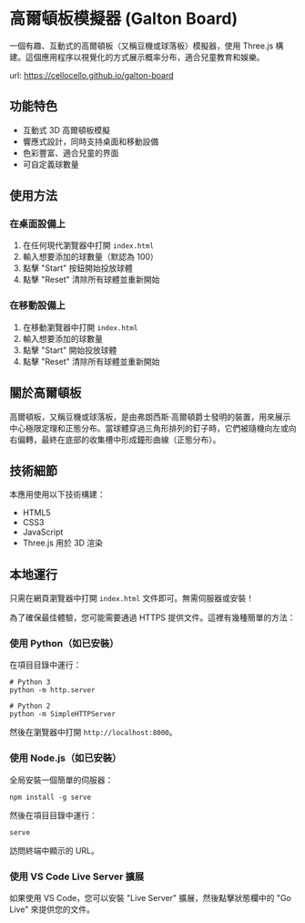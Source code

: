 # 高爾頓板模擬器 (Galton Board)

一個有趣、互動式的高爾頓板（又稱豆機或球落板）模擬器，使用 Three.js 構建。這個應用程序以視覺化的方式展示概率分布，適合兒童教育和娛樂。

url: https://cellocello.github.io/galton-board

## 功能特色

- 互動式 3D 高爾頓板模擬
- 響應式設計，同時支持桌面和移動設備
- 色彩豐富、適合兒童的界面
- 可自定義球數量

## 使用方法

### 在桌面設備上

1. 在任何現代瀏覽器中打開 `index.html`
2. 輸入想要添加的球數量（默認為 100）
3. 點擊 "Start" 按鈕開始投放球體
4. 點擊 "Reset" 清除所有球體並重新開始

### 在移動設備上

1. 在移動瀏覽器中打開 `index.html`
2. 輸入想要添加的球數量
3. 點擊 "Start" 開始投放球體
4. 點擊 "Reset" 清除所有球體並重新開始

## 關於高爾頓板

高爾頓板，又稱豆機或球落板，是由弗朗西斯·高爾頓爵士發明的裝置，用來展示中心極限定理和正態分布。當球體穿過三角形排列的釘子時，它們被隨機向左或向右偏轉，最終在底部的收集槽中形成鐘形曲線（正態分布）。

## 技術細節

本應用使用以下技術構建：

- HTML5
- CSS3
- JavaScript
- Three.js 用於 3D 渲染

## 本地運行

只需在網頁瀏覽器中打開 `index.html` 文件即可。無需伺服器或安裝！

為了確保最佳體驗，您可能需要通過 HTTPS 提供文件。這裡有幾種簡單的方法：

### 使用 Python（如已安裝）

在項目目錄中運行：

```
# Python 3
python -m http.server

# Python 2
python -m SimpleHTTPServer
```

然後在瀏覽器中打開 `http://localhost:8000`。

### 使用 Node.js（如已安裝）

全局安裝一個簡單的伺服器：

```
npm install -g serve
```

然後在項目目錄中運行：

```
serve
```

訪問終端中顯示的 URL。

### 使用 VS Code Live Server 擴展

如果使用 VS Code，您可以安裝 "Live Server" 擴展，然後點擊狀態欄中的 "Go Live" 來提供您的文件。 